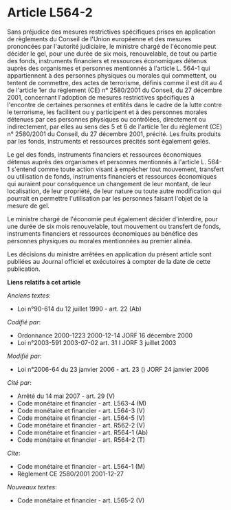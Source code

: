 # Article L564-2

Sans préjudice des mesures restrictives spécifiques prises en application de règlements du Conseil de l'Union européenne et
des mesures prononcées par l'autorité judiciaire, le ministre chargé de l'économie peut décider le gel, pour une durée de six
mois, renouvelable, de tout ou partie des fonds, instruments financiers et ressources économiques détenus auprès des
organismes et personnes mentionnés à l'article L. 564-1 qui appartiennent à des personnes physiques ou morales qui
commettent, ou tentent de commettre, des actes de terrorisme, définis comme il est dit au 4 de l'article 1er du règlement
(CE) n° 2580/2001 du Conseil, du 27 décembre 2001, concernant l'adoption de mesures restrictives spécifiques à l'encontre de
certaines personnes et entités dans le cadre de la lutte contre le terrorisme, les facilitent ou y participent et à des
personnes morales détenues par ces personnes physiques ou contrôlées, directement ou indirectement, par elles au sens des 5
et 6 de l'article 1er du règlement (CE) n° 2580/2001 du Conseil, du 27 décembre 2001, précité. Les fruits produits par les
fonds, instruments et ressources précités sont également gelés.

Le gel des fonds, instruments financiers et ressources économiques détenus auprès des organismes et personnes mentionnés à
l'article L. 564-1 s'entend comme toute action visant à empêcher tout mouvement, transfert ou utilisation de fonds,
instruments financiers et ressources économiques qui auraient pour conséquence un changement de leur montant, de leur
localisation, de leur propriété, de leur nature ou toute autre modification qui pourrait en permettre l'utilisation par les
personnes faisant l'objet de la mesure de gel.

Le ministre chargé de l'économie peut également décider d'interdire, pour une durée de six mois renouvelable, tout mouvement
ou transfert de fonds, instruments financiers et ressources économiques au bénéfice des personnes physiques ou morales
mentionnées au premier alinéa.

Les décisions du ministre arrêtées en application du présent article sont publiées au Journal officiel et exécutoires à
compter de la date de cette publication.

**Liens relatifs à cet article**

_Anciens textes_:

  - Loi n°90-614 du 12 juillet 1990 - art. 22 (Ab)

_Codifié par_:

  - Ordonnance 2000-1223 2000-12-14 JORF 16 décembre 2000
  - Loi n°2003-591 2003-07-02 art. 31 I JORF 3 juillet 2003

_Modifié par_:

  - Loi n°2006-64 du 23 janvier 2006 - art. 23 () JORF 24 janvier 2006

_Cité par_:

  - Arrêté du 14 mai 2007 - art. 29 (V)
  - Code monétaire et financier - art. L563-4 (M)
  - Code monétaire et financier - art. L564-3 (V)
  - Code monétaire et financier - art. L564-5 (V)
  - Code monétaire et financier - art. R562-2 (V)
  - Code monétaire et financier - art. R564-1 (Ab)
  - Code monétaire et financier - art. R564-2 (T)

_Cite_:

  - Code monétaire et financier - art. L564-1 (M)
  - Règlement CE 2580/2001 2001-12-27

_Nouveaux textes_:

  - Code monétaire et financier - art. L565-2 (V)
